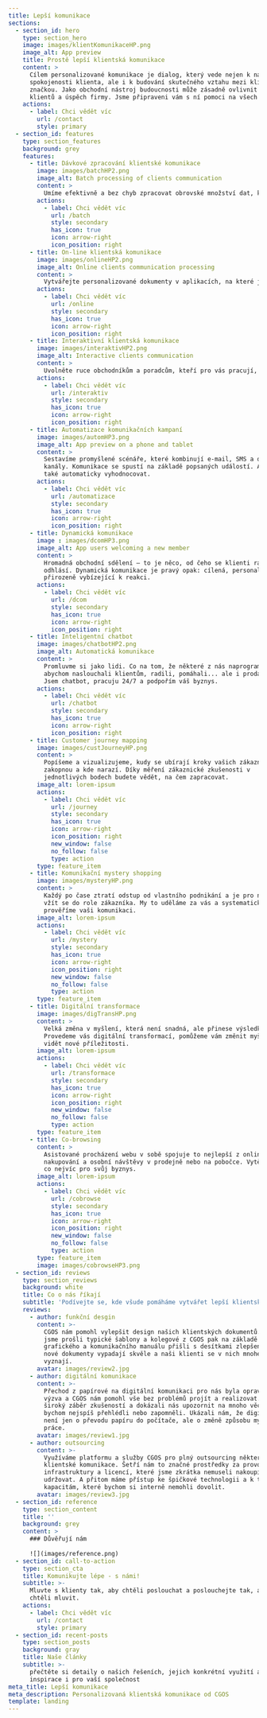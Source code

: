 ```yaml
---
title: Lepší komunikace
sections:
  - section_id: hero
    type: section_hero
    image: images/klientKomunikaceHP.png
    image_alt: App preview
    title: Prostě lepší klientská komunikace
    content: >
      Cílem personalizované komunikace je dialog, který vede nejen k nákupu a
      spokojenosti klienta, ale i k budování skutečného vztahu mezi klientem a
      značkou. Jako obchodní nástroj budoucnosti může zásadně ovlivnit přízeň
      klientů a úspěch firmy. Jsme připraveni vám s ní pomoci na všech frontách.
    actions:
      - label: Chci vědět víc
        url: /contact
        style: primary
  - section_id: features
    type: section_features
    background: grey
    features:
      - title: Dávkové zpracování klientské komunikace
        image: images/batchHP2.png
        image_alt: Batch processing of clients communication
        content: >
          Umíme efektivně a bez chyb zpracovat obrovské množství dat, která přetavíme do personalizovaných dokumentů. Nezáleží na tom, jestli potřebujete rozeslat desítky tisíc uvítacích balíčků, oslovit stovky tisíc lidí zajímavou nabídkou nebo doručit klientům miliony výpisů z účtů.
        actions:
          - label: Chci vědět víc
            url: /batch
            style: secondary
            has_icon: true
            icon: arrow-right
            icon_position: right
      - title: On-line klientská komunikace
        image: images/onlineHP2.png
        image_alt: Online clients communication processing
        content: >
          Vytvářejte personalizované dokumenty v aplikacích, na které jste zvyklí. Naše platforma pro automatickou tvorbu a distribuci klientské komunikace se umí bezpečně propojit s vašimi systémy a postará se kompletně o procesy spojené s generováním dokumentů a jejich odesláním ve fyzické i digitální podobě.
        actions:
          - label: Chci vědět víc
            url: /online  
            style: secondary
            has_icon: true
            icon: arrow-right
            icon_position: right
      - title: Interaktivní klientská komunikace
        image: images/interaktivHP2.png
        image_alt: Interactive clients communication
        content: >
          Uvolněte ruce obchodníkům a poradcům, kteří pro vás pracují, a dovolte jim věnovat se naplno jednání s klienty. Ať nemusí řešit obsahové či vzhledové otázky šablon, soulad nabídek s interními pravidly nebo modelace a propočty. Díky přímému napojení klientské komunikace na vnitřní procesy ušetříte až 50 % nákladů.
        actions:
          - label: Chci vědět víc
            url: /interaktiv
            style: secondary
            has_icon: true
            icon: arrow-right
            icon_position: right
      - title: Automatizace komunikačních kampaní
        image: images/automHP3.png
        image_alt: App preview on a phone and tablet
        content: >
          Sestavíme promyšlené scénáře, které kombinují e-mail, SMS a další
          kanály. Komunikace se spustí na základě popsaných událostí. A bude se
          také automaticky vyhodnocovat.
        actions:
          - label: Chci vědět víc
            url: /automatizace
            style: secondary
            has_icon: true
            icon: arrow-right
            icon_position: right
      - title: Dynamická komunikace
        image : images/dcomHP3.png
        image_alt: App users welcoming a new member
        content: >
          Hromadná obchodní sdělení – to je něco, od čeho se klienti raději
          odhlásí. Dynamická komunikace je pravý opak: cílená, personalizovaná a
          přirozeně vybízející k reakci.
        actions:
          - label: Chci vědět víc
            url: /dcom
            style: secondary
            has_icon: true
            icon: arrow-right
            icon_position: right
      - title: Inteligentní chatbot
        image: images/chatbotHP2.png
        image_alt: Automatická komunikace
        content: >
          Promluvme si jako lidi. Co na tom, že některé z nás naprogramovali,
          abychom naslouchali klientům, radili, pomáhali... ale i prodávali.
          Jsem chatbot, pracuju 24/7 a podpořím váš byznys.
        actions:
          - label: Chci vědět víc
            url: /chatbot
            style: secondary
            has_icon: true
            icon: arrow-right
            icon_position: right
      - title: Customer journey mapping
        image: images/custJourneyHP.png
        content: >
          Popíšeme a vizualizujeme, kudy se ubírají kroky vašich zákazníků. Kde
          zakopnou a kde narazí. Díky měření zákaznické zkušenosti v
          jednotlivých bodech budete vědět, na čem zapracovat.
        image_alt: lorem-ipsum
        actions:
          - label: Chci vědět víc
            url: /journey
            style: secondary
            has_icon: true
            icon: arrow-right
            icon_position: right
            new_window: false
            no_follow: false
            type: action
        type: feature_item
      - title: Komunikační mystery shopping
        image: images/mysteryHP.png
        content: >
          Každý po čase ztratí odstup od vlastního podnikání a je pro něj těžké
          vžít se do role zákazníka. My to uděláme za vás a systematicky
          prověříme vaši komunikaci.
        image_alt: lorem-ipsum
        actions:
          - label: Chci vědět víc
            url: /mystery
            style: secondary
            has_icon: true
            icon: arrow-right
            icon_position: right
            new_window: false
            no_follow: false
            type: action
        type: feature_item
      - title: Digitální transformace
        image: images/digTransHP.png
        content: >
          Velká změna v myšlení, která není snadná, ale přinese výsledky.
          Provedeme vás digitální transformací, pomůžeme vám změnit myšlení a
          vidět nové příležitosti.
        image_alt: lorem-ipsum
        actions:
          - label: Chci vědět víc
            url: /transformace
            style: secondary
            has_icon: true
            icon: arrow-right
            icon_position: right
            new_window: false
            no_follow: false
            type: action
        type: feature_item 
      - title: Co-browsing
        content: >
          Asistované procházení webu v sobě spojuje to nejlepší z online
          nakupování a osobní návštěvy v prodejně nebo na pobočce. Vytěžte z něj
          co nejvíc pro svůj byznys.
        image_alt: lorem-ipsum
        actions:
          - label: Chci vědět víc
            url: /cobrowse
            style: secondary
            has_icon: true
            icon: arrow-right
            icon_position: right
            new_window: false
            no_follow: false
            type: action
        type: feature_item
        image: images/cobrowseHP3.png
  - section_id: reviews
    type: section_reviews
    background: white
    title: Co o nás říkají
    subtitle: 'Podívejte se, kde všude pomáháme vytvářet lepší klientskou komunikaci'
    reviews:
      - author: funkční desgin
        content: >-
          CGOS nám pomohl vylepšit design našich klientských dokumentů. Společně
          jsme prošli typické šablony a kolegové z CGOS pak na základě
          grafického a komunikačního manuálu přišli s desítkami zlepšení. Naše
          nové dokumenty vypadají skvěle a naši klienti se v nich mnohem lépe
          vyznají.
        avatar: images/review2.jpg
      - author: digitální komunikace
        content: >-
          Přechod z papírové na digitální komunikaci pro nás byla opravdová
          výzva a CGOS nám pomohl vše bez problémů projít a realizovat. Mají
          široký záběr zkušeností a dokázali nás upozornit na mnoho věcí, které
          bychom nejspíš přehlédli nebo zapomněli. Ukázali nám, že digitalizace
          není jen o převodu papíru do počítače, ale o změně způsobu myšlení a
          práce.
        avatar: images/review1.jpg
      - author: outsourcing
        content: >-
          Využíváme platformu a služby CGOS pro plný outsourcing některých typů
          klientské komunikace. Šetří nám to značné prostředky za provoz
          infrastruktury a licencí, které jsme zkrátka nemuseli nakoupit a
          udržovat. A přitom máme přístup ke špičkové technologii a k týmovým
          kapacitám, které bychom si interně nemohli dovolit.
        avatar: images/review3.jpg
  - section_id: reference
    type: section_content
    title: ''
    background: grey
    content: > 
      ### Důvěřují nám 
      
      ![](images/reference.png)        
  - section_id: call-to-action
    type: section_cta
    title: Komunikujte lépe - s námi!
    subtitle: >-
      Mluvte s klienty tak, aby chtěli poslouchat a poslouchejte tak, aby s vámi
      chtěli mluvit.
    actions:
      - label: Chci vědět víc
        url: /contact
        style: primary
  - section_id: recent-posts
    type: section_posts
    background: gray
    title: Naše články
    subtitle: >-
      přečtěte si detaily o našich řešeních, jejich konkrétní využití a
      inspirace i pro vaší společnost
meta_title: Lepší komunikace
meta_description: Personalizovaná klientská komunikace od CGOS
template: landing
---
```

